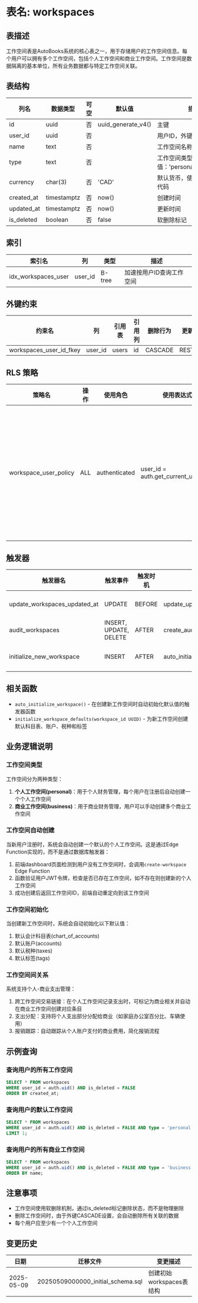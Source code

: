 # 表名: workspaces

## 表描述
工作空间表是AutoBooks系统的核心表之一，用于存储用户的工作空间信息。每个用户可以拥有多个工作空间，包括个人工作空间和商业工作空间。工作空间是数据隔离的基本单位，所有业务数据都与特定工作空间关联。

## 表结构

| 列名 | 数据类型 | 可空 | 默认值 | 描述 |
|------|----------|------|--------|------|
| id | uuid | 否 | uuid_generate_v4() | 主键 |
| user_id | uuid | 否 | | 用户ID，外键关联users表 |
| name | text | 否 | | 工作空间名称 |
| type | text | 否 | | 工作空间类型，可选值：'personal'或'business' |
| currency | char(3) | 否 | 'CAD' | 默认货币，使用三字符ISO代码 |
| created_at | timestamptz | 否 | now() | 创建时间 |
| updated_at | timestamptz | 否 | now() | 更新时间 |
| is_deleted | boolean | 否 | false | 软删除标记 |

## 索引

| 索引名 | 列 | 类型 | 描述 |
|--------|-----|------|------|
| idx_workspaces_user | user_id | B-tree | 加速按用户ID查询工作空间 |

## 外键约束

| 约束名 | 列 | 引用表 | 引用列 | 删除行为 | 更新行为 |
|--------|-----|--------|--------|----------|----------|
| workspaces_user_id_fkey | user_id | users | id | CASCADE | RESTRICT |

## RLS 策略

| 策略名 | 操作 | 使用角色 | 使用表达式 | 描述 |
|--------|------|----------|------------|------|
| workspace_user_policy | ALL | authenticated | user_id = auth.get_current_user_id() | 确保用户只能访问自己的工作空间 |

## 触发器

| 触发器名 | 触发事件 | 触发时机 | 函数 | 描述 |
|----------|----------|----------|------|------|
| update_workspaces_updated_at | UPDATE | BEFORE | update_updated_at_column() | 自动更新updated_at字段 |
| audit_workspaces | INSERT, UPDATE, DELETE | AFTER | create_audit_log() | 记录审计日志 |
| initialize_new_workspace | INSERT | AFTER | auto_initialize_workspace() | 自动初始化工作空间默认值 |

## 相关函数

- `auto_initialize_workspace()` - 在创建新工作空间时自动初始化默认值的触发器函数
- `initialize_workspace_defaults(workspace_id UUID)` - 为新工作空间创建默认科目表、账户、税种和标签

## 业务逻辑说明

### 工作空间类型
工作空间分为两种类型：
1. **个人工作空间(personal)**：用于个人财务管理，每个用户在注册后自动创建一个个人工作空间
2. **商业工作空间(business)**：用于商业财务管理，用户可以手动创建多个商业工作空间

### 工作空间自动创建
当新用户注册时，系统会自动创建一个默认的个人工作空间。这是通过Edge Function实现的，而不是通过数据库触发器：
1. 前端dashboard页面检测到用户没有工作空间时，会调用`create-workspace` Edge Function
2. 函数验证用户JWT令牌，检查是否已存在工作空间，如不存在则创建新的个人工作空间
3. 成功创建后返回工作空间ID，前端自动重定向到该工作空间

### 工作空间初始化
当创建新工作空间时，系统会自动初始化以下默认值：
1. 默认会计科目表(chart_of_accounts)
2. 默认账户(accounts)
3. 默认税种(taxes)
4. 默认标签(tags)

### 工作空间间关系
系统支持个人-商业支出管理：
1. 跨工作空间交易链接：在个人工作空间记录支出时，可标记为商业相关并自动在商业工作空间创建对应条目
2. 支出分配：支持将个人支出部分分配给商业（如家庭办公室百分比、车辆使用）
3. 报销跟踪：自动跟踪从个人账户支付的商业费用，简化报销流程

## 示例查询

### 查询用户的所有工作空间
```sql
SELECT * FROM workspaces 
WHERE user_id = auth.uid() AND is_deleted = FALSE
ORDER BY created_at;
```

### 查询用户的默认工作空间
```sql
SELECT * FROM workspaces 
WHERE user_id = auth.uid() AND is_deleted = FALSE AND type = 'personal'
LIMIT 1;
```

### 查询用户的所有商业工作空间
```sql
SELECT * FROM workspaces 
WHERE user_id = auth.uid() AND is_deleted = FALSE AND type = 'business'
ORDER BY name;
```

## 注意事项

- 工作空间使用软删除机制，通过is_deleted标记删除状态，而不是物理删除
- 删除工作空间时，由于外键CASCADE设置，会自动删除所有关联的数据
- 每个用户应至少有一个个人工作空间

## 变更历史

| 日期 | 迁移文件 | 变更描述 |
|------|----------|----------|
| 2025-05-09 | 20250509000000_initial_schema.sql | 创建初始workspaces表结构 |
